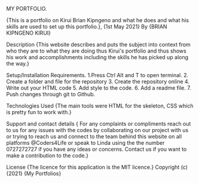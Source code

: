 MY PORTFOLIO.

{This is a portfolio on Kirui Brian Kipngeno and what he does and what his skills are used to set up this portfolio.}, {1st May 2021}
By
{BRIAN KIPNGENO KIRUI}

Description
{This website describes and puts the subject into context from who they are to what they are doing thus Kirui's portfolio and thus shows his work and accomplishments including the skills he has picked up along the way.}

Setup/Installation Requirements.
1.Press Ctrl Alt and T to open terminal.
2. Create a folder and file for the repository
3. Create the repository online
4. Write out your HTML code
5. Add style to the code.
6. Add a readme file.
7. Push changes through git to Github.

Technologies Used
 {The main tools were HTML for the skeleton, CSS which is pretty fun to work with.}

Support and contact details 
{ For any complaints or compliments reach out to us for any issues with the codes by collaborating on our project with us or trying to reach us and connect to the team behind this website on all platforms @Coders4Life or speak to Linda using the the number 0727272727 if you have any ideas or concerns. Contact us if you want to make a contribution to the code.}

License {The licence for this application is the MIT licence.} Copyright (c) {2021} {My Portfolios}
